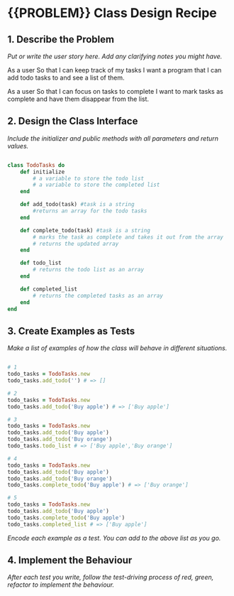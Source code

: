 # {{PROBLEM}} Class Design Recipe

## 1. Describe the Problem

_Put or write the user story here. Add any clarifying notes you might have._

As a user
So that I can keep track of my tasks
I want a program that I can add todo tasks to and see a list of them.

As a user
So that I can focus on tasks to complete
I want to mark tasks as complete and have them disappear from the list.

## 2. Design the Class Interface

_Include the initializer and public methods with all parameters and return values._

```ruby

class TodoTasks do
    def initialize
        # a variable to store the todo list
        # a variable to store the completed list
    end

    def add_todo(task) #task is a string
        #returns an array for the todo tasks
    end

    def complete_todo(task) #task is a string
        # marks the task as complete and takes it out from the array
        # returns the updated array
    end

    def todo_list
        # returns the todo list as an array
    end

    def completed_list
        # returns the completed tasks as an array
    end
end

```

## 3. Create Examples as Tests

_Make a list of examples of how the class will behave in different situations._

```ruby

# 1
todo_tasks = TodoTasks.new
todo_tasks.add_todo('') # => []

# 2
todo_tasks = TodoTasks.new
todo_tasks.add_todo('Buy apple') # => ['Buy apple']

# 3
todo_tasks = TodoTasks.new
todo_tasks.add_todo('Buy apple')
todo_tasks.add_todo('Buy orange')
todo_tasks.todo_list # => ['Buy apple','Buy orange']

# 4
todo_tasks = TodoTasks.new
todo_tasks.add_todo('Buy apple')
todo_tasks.add_todo('Buy orange')
todo_tasks.complete_todo('Buy apple') # => ['Buy orange']

# 5
todo_tasks = TodoTasks.new
todo_tasks.add_todo('Buy apple')
todo_tasks.complete_todo('Buy apple')
todo_tasks.completed_list # => ['Buy apple']

```

_Encode each example as a test. You can add to the above list as you go._

## 4. Implement the Behaviour

_After each test you write, follow the test-driving process of red, green, refactor to implement the behaviour._

